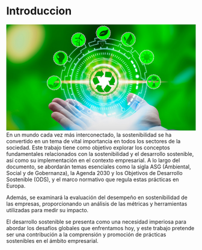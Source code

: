 # Introduccion
![sostenibilidad](img/sostenibilidadintroduccion.png)
En un mundo cada vez más interconectado, la sostenibilidad se ha convertido en un tema de vital importancia en todos los sectores de la sociedad.
Este trabajo tiene como objetivo explorar los conceptos fundamentales relacionados con la sostenibilidad y el desarrollo sostenible, así como su implementación en el contexto empresarial.
A lo largo del documento, se abordarán temas esenciales como la sigla ASG (Ambiental, Social y de Gobernanza), la Agenda 2030 y los Objetivos de Desarrollo Sostenible (ODS), y el marco normativo que regula estas prácticas en Europa.


Además, se examinará la evaluación del desempeño en sostenibilidad de las empresas, proporcionando un análisis de las métricas y herramientas utilizadas para medir su impacto. 


El desarrollo sostenible se presenta como una necesidad imperiosa para abordar los desafíos globales que enfrentamos hoy, y este trabajo pretende ser una contribución a la comprensión y promoción de prácticas sostenibles en el ámbito empresarial.
